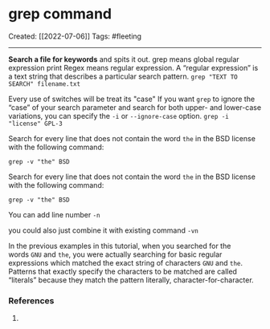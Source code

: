 

# grep command
Created:  [[2022-07-06]]
Tags: #fleeting 

---
**Search a file for keywords** and spits it out.
grep means global regular expression print
Regex means regular expression. A “regular expression” is a text string that describes a particular search pattern.
`grep "TEXT TO SEARCH" filename.txt`


Every use of switches will be treat its "case"
If you want `grep` to ignore the “case” of your search parameter and search for both upper- and lower-case variations, you can specify the `-i` or `--ignore-case` option.
`grep -i "license" GPL-3`



Search for every line that does not contain the word `the` in the BSD license with the following command:
```
grep -v "the" BSD
```


Search for every line that does not contain the word `the` in the BSD license with the following command:
```
grep -v "the" BSD
```


You can add line number
`-n`

you could also just combine it with existing command
`-vn`


In the previous examples in this tutorial, when you searched for the words `GNU` and `the`, you were actually searching for basic regular expressions which matched the exact string of characters `GNU` and `the`. Patterns that exactly specify the characters to be matched are called “literals” because they match the pattern literally, character-for-character.








### References
1. 